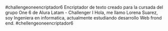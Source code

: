 #challengeoneencriptador6
Encriptador de texto creado para la cursada del grupo One 6 de Alura Latam - Challenger I 
Hola, me llamo Lorena Suarez, soy Ingeniera en informatica, actualmente estudiando desarrollo Web frond end.
#chellengeoneencriptador6
